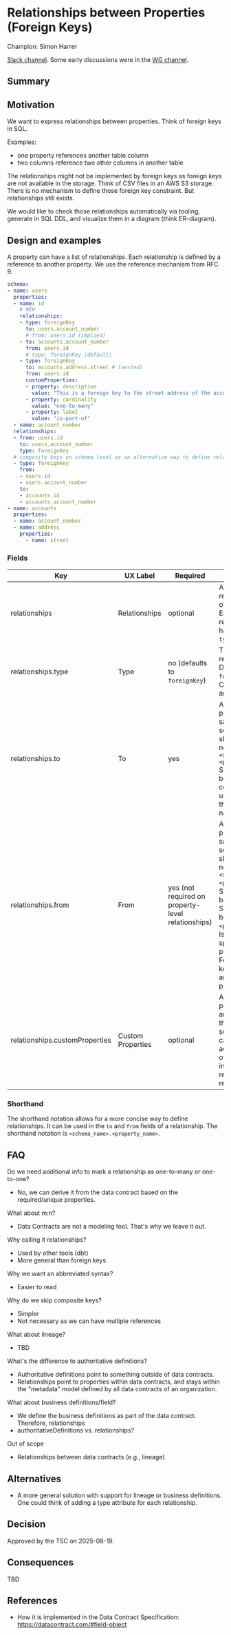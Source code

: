 # Relationships between Properties (Foreign Keys)

Champion: Simon Harrer

[Slack channel](https://data-mesh-learning.slack.com/archives/C08BUU150LF). Some early discussions were in the [WG channel](https://data-mesh-learning.slack.com/archives/C089S376YGM).

## Summary

## Motivation

We want to express relationships between properties. Think of foreign keys in SQL. 

Examples:
- one property references another table.column
- two columns reference two other columns in another table

The relationships might not be implemented by foreign keys as foreign keys are not available in the storage. 
Think of CSV files in an AWS S3 storage. There is no mechanism to define those foreign key constraint. 
But relationships still exists.

We would like to check those relationships automatically via tooling, generate in SQL DDL, and visualize them in a diagram (think ER-diagram).

## Design and examples

A property can have a list of relationships. Each relationship is defined by a reference to another property. We use the reference mechanism from RFC 9.

```yaml
schema:
- name: users
  properties:
  - name: id
    # NEW
    relationships:
    - type: foreignKey
      to: users.account_number
      # from: users.id (implied)
    - to: accounts.account_number
      from: users.id
      # type: foreignKey (default)
    - type: foreignKey
      to: accounts.address.street # (nested)
      from: users.id
      customProperties:
      - property: description
        value: "This is a foreign key to the street address of the account."
      - property: cardinality
        value: "one-to-many"
      - property: label
        value: "is-part-of"
  - name: account_number
  relationships:
  - from: users.id
    to: users.account_number
    type: foreignKey
  # composite keys on schema level as an alternative way to define relationships (thanks to Craig Petch!)
  - type: foreignKey
    from: 
    - users.id
    - users.account_number
    to: 
    - accounts.id
    - accounts.account_number
- name: accounts
  properties:
  - name: account_number
  - name: address
    properties:
      - name: street
```

### Fields

| Key          | UX Label   | Required                                           | Description                                                                                                                                                                                                                                     |
|--------------|------------|----------------------------------------------------|-------------------------------------------------------------------------------------------------------------------------------------------------------------------------------------------------------------------------------------------------|
| relationships | Relationships | optional                                           | Array. A list of relationships to other properties. Each relationship can have a `to` and `type` field.                                                                                                                                         |
| relationships.type | Type       | no (defaults to `foreignKey`)                      | The type of relationship. Defaults to `foreignKey`. Current options are: `foreignKey`                                                                                                                                                           |
| relationships.to | To         | yes                                                | A reference to a property in the same or another schema. Use the shorthand notation `<schema_name>.<property_name>` Shorthand can be nested. For composite keys, use an array of the property names.                                            |
| relationships.from | From       | yes (not required on property-level relationships) | A reference to a property in the same or another schema. Use the shorthand notation `<schema_name>.<property_name>`. Shorthand can be nested. Shorthand could be only the `<property_name>`. Is optional when specified at the property level. For composite keys, use an array of the property names. |
| relationships.customProperties | Custom Properties | optional                                           | Any additional properties that are not part of the standard schema. This can be used to add metadata or other information relevant to the relationship.                                                                                         |

### Shorthand

The shorthand notation allows for a more concise way to define relationships. It can be used in the `to` and `from` fields of a relationship.
The shorthand notation is `<schema_name>.<property_name>`.

## FAQ

Do we need additional info to mark a relationship as one-to-many or one-to-one?
- No, we can derive it from the data contract based on the required/unique properties.

What about m:n?
- Data Contracts are not a modeling tool. That's why we leave it out.

Why calling it relationships?
- Used by other tools (dbt)
- More general than foreign keys

Why we want an abbreviated syntax?
- Easier to read

Why do we skip composite keys?
- Simpler
- Not necessary as we can have multiple references

What about lineage?
- TBD

What's the difference to authoritative definitions?
- Authoritative definitions point to something outside of data contracts. 
- Relationships point to properties within data contracts, and stays within the "metadata" model defined by all data contracts of an organization.

What about business definitions/field?
- We define the business definitions as part of the data contract. Therefore, relationships
- authoritativeDefinitions vs. relationships?

Out of scope
- Relationships between data contracts (e.g., lineage)

## Alternatives

- A more general solution with support for lineage or business definitions. One could think of adding a type attribute for each relationship.

## Decision

Approved by the TSC on 2025-08-19.

## Consequences

TBD

## References

- How it is implemented in the Data Contract Specification: https://datacontract.com/#field-object
